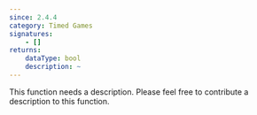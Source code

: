 ```yaml
---
since: 2.4.4
category: Timed Games
signatures:
    - []
returns:
    dataType: bool
    description: ~
---
```


This function needs a description. Please feel free to contribute a description to this function.
